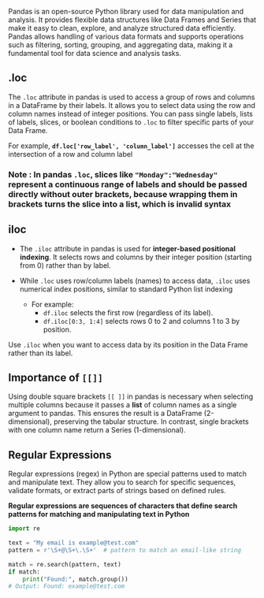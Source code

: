 Pandas is an open-source Python library used for data manipulation and analysis. It provides flexible data structures like Data Frames and Series that make it easy to clean, explore, and analyze structured data efficiently. Pandas allows handling of various data formats and supports operations such as filtering, sorting, grouping, and aggregating data, making it a fundamental tool for data science and analysis tasks.


## .loc

The `.loc` attribute in pandas is used to access a group of rows and columns in a DataFrame by their labels. It allows you to select data using the row and column names instead of integer positions. You can pass single labels, lists of labels, slices, or boolean conditions to `.loc` to filter specific parts of your Data Frame.

For example, **`df.loc['row_label', 'column_label']`** accesses the cell at the intersection of a row and column label

### **Note :**  In pandas `.loc`, slices like `"Monday":"Wednesday"` represent a continuous range of labels and should be passed directly without outer brackets, because wrapping them in brackets turns the slice into a list, which is invalid syntax


## iloc

- The `.iloc` attribute in pandas is used for **integer-based positional indexing**. It selects rows and columns by their integer position (starting from 0) rather than by label.

- While `.loc` uses row/column labels (names) to access data, `.iloc` uses numerical index positions, similar to standard Python list indexing

	- For example:
		- `df.iloc` selects the first row (regardless of its label).
		- `df.iloc[0:3, 1:4]` selects rows 0 to 2 and columns 1 to 3 by position.

Use `.iloc` when you want to access data by its position in the Data Frame rather than its label.

## Importance of `[[]]`

Using double square brackets `[[ ]]` in pandas is necessary when selecting multiple columns because it passes a **list** of column names as a single argument to pandas. This ensures the result is a DataFrame (2-dimensional), preserving the tabular structure. In contrast, single brackets with one column name return a Series (1-dimensional).


## Regular Expressions 

Regular expressions (regex) in Python are special patterns used to match and manipulate text. They allow you to search for specific sequences, validate formats, or extract parts of strings based on defined rules.

**Regular expressions are sequences of characters that define search patterns for matching and manipulating text in Python**

```python
import re

text = "My email is example@test.com"
pattern = r'\S+@\S+\.\S+'  # pattern to match an email-like string

match = re.search(pattern, text)
if match:
    print("Found:", match.group())
# Output: Found: example@test.com
```






